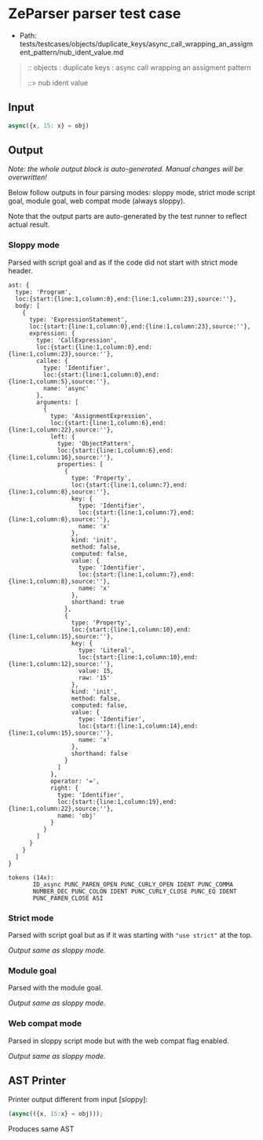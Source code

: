 # ZeParser parser test case

- Path: tests/testcases/objects/duplicate_keys/async_call_wrapping_an_assigment_pattern/nub_ident_value.md

> :: objects : duplicate keys : async call wrapping an assigment pattern
>
> ::> nub ident value

## Input

`````js
async({x, 15: x} = obj)
`````

## Output

_Note: the whole output block is auto-generated. Manual changes will be overwritten!_

Below follow outputs in four parsing modes: sloppy mode, strict mode script goal, module goal, web compat mode (always sloppy).

Note that the output parts are auto-generated by the test runner to reflect actual result.

### Sloppy mode

Parsed with script goal and as if the code did not start with strict mode header.

`````
ast: {
  type: 'Program',
  loc:{start:{line:1,column:0},end:{line:1,column:23},source:''},
  body: [
    {
      type: 'ExpressionStatement',
      loc:{start:{line:1,column:0},end:{line:1,column:23},source:''},
      expression: {
        type: 'CallExpression',
        loc:{start:{line:1,column:0},end:{line:1,column:23},source:''},
        callee: {
          type: 'Identifier',
          loc:{start:{line:1,column:0},end:{line:1,column:5},source:''},
          name: 'async'
        },
        arguments: [
          {
            type: 'AssignmentExpression',
            loc:{start:{line:1,column:6},end:{line:1,column:22},source:''},
            left: {
              type: 'ObjectPattern',
              loc:{start:{line:1,column:6},end:{line:1,column:16},source:''},
              properties: [
                {
                  type: 'Property',
                  loc:{start:{line:1,column:7},end:{line:1,column:8},source:''},
                  key: {
                    type: 'Identifier',
                    loc:{start:{line:1,column:7},end:{line:1,column:8},source:''},
                    name: 'x'
                  },
                  kind: 'init',
                  method: false,
                  computed: false,
                  value: {
                    type: 'Identifier',
                    loc:{start:{line:1,column:7},end:{line:1,column:8},source:''},
                    name: 'x'
                  },
                  shorthand: true
                },
                {
                  type: 'Property',
                  loc:{start:{line:1,column:10},end:{line:1,column:15},source:''},
                  key: {
                    type: 'Literal',
                    loc:{start:{line:1,column:10},end:{line:1,column:12},source:''},
                    value: 15,
                    raw: '15'
                  },
                  kind: 'init',
                  method: false,
                  computed: false,
                  value: {
                    type: 'Identifier',
                    loc:{start:{line:1,column:14},end:{line:1,column:15},source:''},
                    name: 'x'
                  },
                  shorthand: false
                }
              ]
            },
            operator: '=',
            right: {
              type: 'Identifier',
              loc:{start:{line:1,column:19},end:{line:1,column:22},source:''},
              name: 'obj'
            }
          }
        ]
      }
    }
  ]
}

tokens (14x):
       ID_async PUNC_PAREN_OPEN PUNC_CURLY_OPEN IDENT PUNC_COMMA
       NUMBER_DEC PUNC_COLON IDENT PUNC_CURLY_CLOSE PUNC_EQ IDENT
       PUNC_PAREN_CLOSE ASI
`````

### Strict mode

Parsed with script goal but as if it was starting with `"use strict"` at the top.

_Output same as sloppy mode._

### Module goal

Parsed with the module goal.

_Output same as sloppy mode._

### Web compat mode

Parsed in sloppy script mode but with the web compat flag enabled.

_Output same as sloppy mode._

## AST Printer

Printer output different from input [sloppy]:

````js
(async(({x, 15:x} = obj)));
````

Produces same AST
